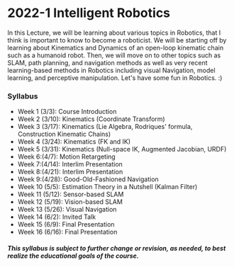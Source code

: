 # 2022-1 Intelligent Robotics
	
In this Lecture, we will be learning about various topics in Robotics, that I think is important to know to become a roboticist. We will be starting off by learning about Kinematics and Dynamics of an open-loop kinematic chain such as a humanoid robot. Then, we will move on to other topics such as SLAM, path planning, and navigation methods as well as very recent learning-based methods in Robotics including visual Navigation, model learning, and perceptive manipulation. Let's have some fun in Robotics. :) 

### Syllabus
- Week 1 (3/3): Course Introduction
- Week 2 (3/10): Kinematics (Coordinate Transform)
- Week 3 (3/17): Kinematics (Lie Algebra, Rodriques' formula, Construction Kinematic Chains)
- Week 4 (3/24): Kinematics (FK and IK)
- Week 5 (3/31): Kinematics (Null-space IK, Augmented Jacobian, URDF)
- Week 6:(4/7): Motion Retargeting
- Week 7:(4/14): Interlim Presentation 
- Week 8:(4/21): Interlim Presentation 
- Week 9:(4/28): Good-Old-Fashioned Navigation
- Week 10 (5/5): Estimation Theory in a Nutshell (Kalman Filter)
- Week 11 (5/12): Sensor-based SLAM
- Week 12 (5/19): Vision-based SLAM
- Week 13 (5/26): Visual Navigation
- Week 14 (6/2): Invited Talk
- Week 15 (6/9): Final Presentation
- Week 16 (6/16): Final Presentation

##### This syllabus is subject to further change or revision, as needed, to best realize the educational goals of the course.
